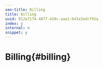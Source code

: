 ```yaml
---
seo-title: Billing
title: Billing
uuid: 912e7174-4877-420c-aaa1-643a3adcf91a
index: y
internal: n
snippet: y
---
```


# Billing{#billing}

